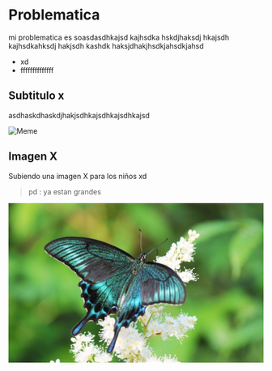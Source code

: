 # Problematica

mi problematica es soasdasdhkajsd kajhsdka hskdjhaksdj hkajsdh kajhsdkahksdj hakjsdh kashdk haksjdhakjhsdkjahsdkjahsd

- xd
- ffffffffffffff

## Subtitulo x

asdhaskdhaskdjhakjsdhkajsdhkajsdhkajsd

![Meme](https://www.milenio.com/uploads/media/2020/06/10/meme-perro-grande-pequeno-especial.jpg)


## Imagen X

Subiendo una imagen X para los niños xd

> pd : ya estan grandes


![flor](images/Mariposas-2.jpg)
